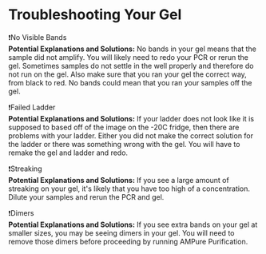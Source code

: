 # Troubleshooting Your Gel

❗No Visible Bands  
**Potential Explanations and Solutions:** No bands in your gel means that the sample did not amplify. You will likely need to redo your PCR or rerun the gel. Sometimes samples do not settle in the well properly and therefore do not run on the gel. Also make sure that you ran your gel the correct way, from black to red. No bands could mean that you ran your samples off the gel. 

❗Failed Ladder  
**Potential Explanations and Solutions:** If your ladder does not look like it is supposed to based off of the image on the -20C fridge, then there are problems with your ladder. Either you did not make the correct solution for the ladder or there was something wrong with the gel. You will have to remake the gel and ladder and redo. 

❗Streaking  
**Potential Explanations and Solutions:** If you see a large amount of streaking on your gel, it's likely that you have too high of a concentration. Dilute your samples and rerun the PCR and gel. 

❗Dimers  
**Potential Explanations and Solutions:** If you see extra bands on your gel at smaller sizes, you may be seeing dimers in your gel. You will need to remove those dimers before proceeding by running AMPure Purification. 
